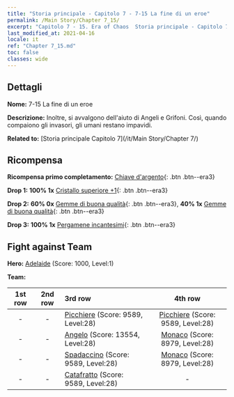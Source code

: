 ```yaml
---
title: "Storia principale - Capitolo 7 - 7-15 La fine di un eroe"
permalink: /Main Story/Chapter 7_15/
excerpt: "Capitolo 7 - 15. Era of Chaos  Storia principale - Capitolo 7_15. 7-15 La fine di un eroe"
last_modified_at: 2021-04-16
locale: it
ref: "Chapter 7_15.md"
toc: false
classes: wide
---
```


## Dettagli

 **Nome:** 7-15 La fine di un eroe

 **Descrizione:** Inoltre, si avvalgono dell'aiuto di Angeli e Grifoni. Così, quando compaiono gli invasori, gli umani restano impavidi.

 **Related to:** [Storia principale Capitolo 7](/it/Main Story/Chapter 7/)

## Ricompensa

 **Ricompensa primo completamento:** [Chiave d'argento](/it/Items/con_693/){: .btn .btn--era3}

 **Drop 1:** **100% 1x** [Cristallo superiore +1](/it/Items/mat_24/){: .btn .btn--era3}

 **Drop 2:** **60% 0x** [Gemme di buona qualità](/it/Items/mat_16/){: .btn .btn--era3}, **40% 1x** [Gemme di buona qualità](/it/Items/mat_16/){: .btn .btn--era3}

 **Drop 3:** **100% 1x** [Pergamene incantesimi](/it/Items/con_694/){: .btn .btn--era3}


## Fight against Team
 **Hero:** [Adelaide](/it/heroes/Adelaide/) (Score: 1000, Level:1)

 **Team:**


  | 1st row | 2nd row | 3rd row | 4th row |
  |:----:|:----:|:----|:----:|
  | - | - | [Picchiere](/it/units/Pikeman/) (Score: 9589, Level:28)  | [Picchiere](/it/units/Pikeman/) (Score: 9589, Level:28)  |
  | - | - | [Angelo](/it/units/Angel/) (Score: 13554, Level:28)  | [Monaco](/it/units/Monk/) (Score: 8979, Level:28)  |
  | - | - | [Spadaccino](/it/units/Swordsman/) (Score: 9589, Level:28)  | [Monaco](/it/units/Monk/) (Score: 8979, Level:28)  |
  | - | - | [Catafratto](/it/units/Cavalier/) (Score: 9589, Level:28)  | - |


